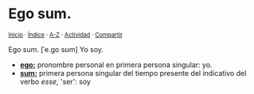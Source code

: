 # Ego sum.
<sup>[Inicio](https://github.com/jucardus/jucardus.github.io/blob/main/readme.md) · [Índice](https://github.com/jucardus/jucardus.github.io/blob/main/indices/frases-latinas.md) · [A-Z](https://github.com/jucardus/jucardus.github.io/blob/main/indices/alfabetico.md) · [Actividad](https://github.com/jucardus/jucardus.github.io/blob/main/indices/actividad.md) · [Compartir](https://x.com/intent/tweet?text=Frases%20latinas%3A%20Ego%20sum.%2C%20con%20an%C3%A1lisis%20morfosint%C3%A1ctico%2C%20pronunciaci%C3%B3n%20IPA%20y%20traducci%C3%B3n.%0A%E2%86%92%20https%3A%2F%2Fgithub.com%2Fjucardus%2Frepo%2Fblob%2Fmain%2Fcontenido%2F25%2F04%2F08%2Fego-sum.md%0A%0A%23frss_ltns_jucardus%0A%40jucardus)</sup>

Ego sum. [ˈe.ɡo sʊm] Yo soy.

* [**ego:**](https://github.com/jucardus/jucardus.github.io/blob/main/contenido/25/04/22/ego.md) pronombre personal en primera persona singular: yo.
* [**sum:**](https://github.com/jucardus/jucardus.github.io/blob/main/contenido/25/04/22/sum.md) primera persona singular del tiempo presente del indicativo del verbo _esse_, 'ser': soy
